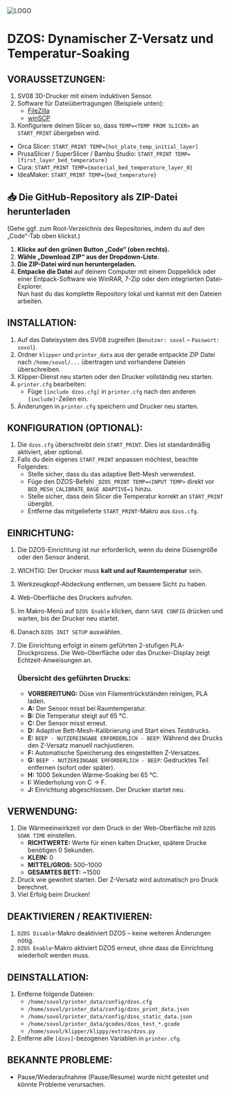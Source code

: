 ![LOGO](./images/dzos_logo.png)

# DZOS: Dynamischer Z-Versatz und Temperatur-Soaking

## VORAUSSETZUNGEN:
1. SV08 3D-Drucker mit einem induktiven Sensor.
2. Software für Dateiübertragungen (Beispiele unten):
    - [FileZilla](https://filezilla-project.org/)
    - [winSCP](https://winscp.net/)
3. Konfiguriere deinen Slicer so, dass `TEMP=<TEMP FROM SLICER>` an `START_PRINT` übergeben wird.   
- Orca Slicer: `START_PRINT TEMP=[hot_plate_temp_initial_layer]`
- PrusaSlicer / SuperSlicer / Bambu Studio: `START_PRINT TEMP=[first_layer_bed_temperature]`
- Cura: `START_PRINT TEMP={material_bed_temperature_layer_0}`
- IdeaMaker: `START_PRINT TEMP={bed_temperature}`

## 📥 Die GitHub-Repository als ZIP-Datei herunterladen  
(Gehe ggf. zum Root-Verzeichnis des Repositories, indem du auf den „Code“-Tab oben klickst.)

1. **Klicke auf den grünen Button „Code“ (oben rechts).**  
2. **Wähle „Download ZIP“ aus der Dropdown-Liste.**  
3. **Die ZIP-Datei wird nun heruntergeladen.**  
4. **Entpacke die Datei** auf deinem Computer mit einem Doppelklick oder einer Entpack-Software wie WinRAR, 7-Zip oder dem integrierten Datei-Explorer.  
Nun hast du das komplette Repository lokal und kannst mit den Dateien arbeiten. 

## INSTALLATION:
1. Auf das Dateisystem des SV08 zugreifen (`Benutzer: sovol` – `Passwort: sovol`).
2. Ordner `klipper` und `printer_data` aus der gerade entpackte ZIP Datei nach `/home/sovol/...` übertragen und vorhandene Dateien überschreiben.
3. Klipper-Dienst neu starten oder den Drucker vollständig neu starten.
4. `printer.cfg` bearbeiten:
    - Füge `[include dzos.cfg]` in `printer.cfg` nach den anderen `[include]`-Zeilen ein.
5. Änderungen in `printer.cfg` speichern und Drucker neu starten.

## KONFIGURATION (OPTIONAL):
1. Die `dzos.cfg` überschreibt dein `START_PRINT`. Dies ist standardmäßig aktiviert, aber optional.
2. Falls du dein eigenes `START_PRINT` anpassen möchtest, beachte Folgendes:
    - Stelle sicher, dass du das adaptive Bett-Mesh verwendest.
    - Füge den DZOS-Befehl `_DZOS_PRINT TEMP=<INPUT TEMP>` direkt vor `BED_MESH_CALIBRATE_BASE ADAPTIVE=1` hinzu.
    - Stelle sicher, dass dein Slicer die Temperatur korrekt an `START_PRINT` übergibt.
    - Entferne das mitgelieferte `START_PRINT`-Makro aus `dzos.cfg`.

## EINRICHTUNG:
1. Die DZOS-Einrichtung ist nur erforderlich, wenn du deine Düsengröße oder den Sensor änderst.
2. WICHTIG: Der Drucker muss **kalt und auf Raumtemperatur** sein.
3. Werkzeugkopf-Abdeckung entfernen, um bessere Sicht zu haben.
4. Web-Oberfläche des Druckers aufrufen.
5. Im Makro-Menü auf `DZOS Enable` klicken, dann `SAVE CONFIG` drücken und warten, bis der Drucker neu startet.
6. Danach `DZOS INIT SETUP` auswählen.
7. Die Einrichtung erfolgt in einem geführten 2-stufigen PLA-Druckprozess. Die Web-Oberfläche oder das Drucker-Display zeigt Echtzeit-Anweisungen an.

    ### Übersicht des geführten Drucks:
    - **VORBEREITUNG:** Düse von Filamentrückständen reinigen, PLA laden.
    - **A:** Der Sensor misst bei Raumtemperatur.
    - **B:** Die Temperatur steigt auf 65 °C.
    - **C:** Der Sensor misst erneut.
    - **D:** Adaptive Bett-Mesh-Kalibrierung und Start eines Testdrucks.
    - **E:** `BEEP - NUTZEREINGABE ERFORDERLICH - BEEP`: Während des Drucks den Z-Versatz manuell nachjustieren.
    - **F:** Automatische Speicherung des eingestellten Z-Versatzes.
    - **G:** `BEEP - NUTZEREINGABE ERFORDERLICH - BEEP`: Gedrucktes Teil entfernen (sofort oder später).
    - **H:** 1000 Sekunden Wärme-Soaking bei 65 °C.
    - **I:** Wiederholung von C → F.
    - **J:** Einrichtung abgeschlossen. Der Drucker startet neu.

## VERWENDUNG:
1. Die Wärmeeinwirkzeit vor dem Druck in der Web-Oberfläche mit `DZOS SOAK TIME` einstellen.
    - **RICHTWERTE:** Werte für einen kalten Drucker, spätere Drucke benötigen 0 Sekunden.
    - **KLEIN:** 0
    - **MITTEL/GROß:** 500–1000
    - **GESAMTES BETT:** ~1500
2. Druck wie gewohnt starten. Der Z-Versatz wird automatisch pro Druck berechnet.
3. Viel Erfolg beim Drucken!

## DEAKTIVIEREN / REAKTIVIEREN:
1. `DZOS Disable`-Makro deaktiviert DZOS – keine weiteren Änderungen nötig.
2. `DZOS Enable`-Makro aktiviert DZOS erneut, ohne dass die Einrichtung wiederholt werden muss.

## DEINSTALLATION:
1. Entferne folgende Dateien:
    - `/home/sovol/printer_data/config/dzos.cfg`
    - `/home/sovol/printer_data/config/dzos_print_data.json`
    - `/home/sovol/printer_data/config/dzos_static_data.json`
    - `/home/sovol/printer_data/gcodes/dzos_test_*.gcode`
    - `/home/sovol/klipper/klippy/extras/dzos.py`
2. Entferne alle `[dzos]`-bezogenen Variablen in `printer.cfg`.

## BEKANNTE PROBLEME:
- Pause/Wiederaufnahme (Pause/Resume) wurde nicht getestet und könnte Probleme verursachen.
